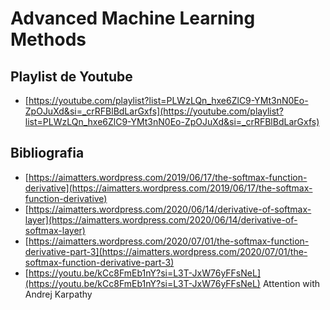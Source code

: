 # Advanced Machine Learning Methods


## Playlist de Youtube

- [https://youtube.com/playlist?list=PLWzLQn_hxe6ZlC9-YMt3nN0Eo-ZpOJuXd&si=_crRFBlBdLarGxfs](https://youtube.com/playlist?list=PLWzLQn_hxe6ZlC9-YMt3nN0Eo-ZpOJuXd&si=_crRFBlBdLarGxfs)

## Bibliografia

- [https://aimatters.wordpress.com/2019/06/17/the-softmax-function-derivative](https://aimatters.wordpress.com/2019/06/17/the-softmax-function-derivative)
- [https://aimatters.wordpress.com/2020/06/14/derivative-of-softmax-layer](https://aimatters.wordpress.com/2020/06/14/derivative-of-softmax-layer)
- [https://aimatters.wordpress.com/2020/07/01/the-softmax-function-derivative-part-3](https://aimatters.wordpress.com/2020/07/01/the-softmax-function-derivative-part-3)
- [https://youtu.be/kCc8FmEb1nY?si=L3T-JxW76yFFsNeL](https://youtu.be/kCc8FmEb1nY?si=L3T-JxW76yFFsNeL) Attention with Andrej Karpathy
